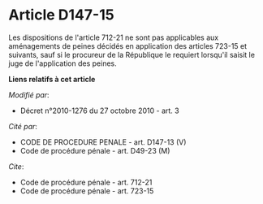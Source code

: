 # Article D147-15

Les dispositions de l'article 712-21 ne sont pas applicables aux aménagements de peines décidés en application des articles
723-15 et suivants, sauf si le procureur de la République le requiert lorsqu'il saisit le juge de l'application des peines.

**Liens relatifs à cet article**

_Modifié par_:

  - Décret n°2010-1276 du 27 octobre 2010 - art. 3

_Cité par_:

  - CODE DE PROCEDURE PENALE - art. D147-13 (V)
  - Code de procédure pénale - art. D49-23 (M)

_Cite_:

  - Code de procédure pénale - art. 712-21
  - Code de procédure pénale - art. 723-15
